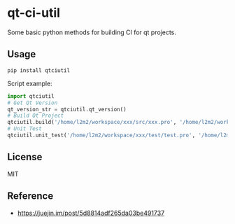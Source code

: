 # qt-ci-util
Some basic python methods for building CI for qt projects.

## Usage

```
pip install qtciutil
```

Script example:

```python
import qtciutil
# Get Qt Version
qt_version_str = qtciutil.qt_version()
# Build Qt Project
qtciutil.build('/home/l2m2/workspace/xxx/src/xxx.pro', '/home/l2m2/workspace/xxx/build', 'debug')
# Unit Test
qtciutil.unit_test('/home/l2m2/workspace/xxx/test/test.pro', '/home/l2m2/workspace/xxx/build', '/home/l2m2/workspace/xxx/dist')
```

## License
MIT

## Reference

- https://juejin.im/post/5d8814adf265da03be491737